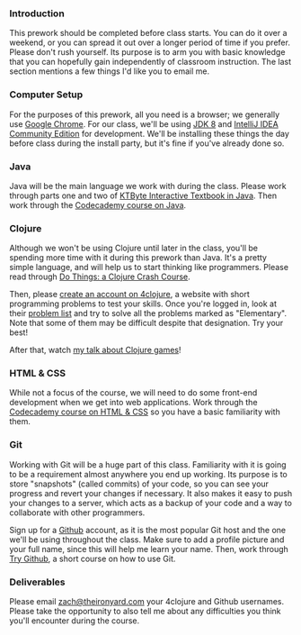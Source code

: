 ### Introduction

This prework should be completed before class starts. You can do it over a weekend, or you can spread it out over a longer period of time if you prefer. Please don't rush yourself. Its purpose is to arm you with basic knowledge that you can hopefully gain independently of classroom instruction. The last section mentions a few things I'd like you to email me.

### Computer Setup

For the purposes of this prework, all you need is a browser; we generally use [Google Chrome](http://www.google.com/chrome/). For our class, we'll be using [JDK 8](http://www.oracle.com/technetwork/java/javase/downloads/jdk8-downloads-2133151.html) and [IntelliJ IDEA Community Edition](https://www.jetbrains.com/idea/download/) for development. We'll be installing these things the day before class during the install party, but it's fine if you've already done so.

### Java

Java will be the main language we work with during the class. Please work through parts one and two of [KTByte Interactive Textbook in Java](https://www.ktbyte.com/java-tutorial/book). Then work through the [Codecademy course on Java](https://www.codecademy.com/en/courses/learn-java).

### Clojure

Although we won't be using Clojure until later in the class, you'll be spending more time with it during this prework than Java. It's a pretty simple language, and will help us to start thinking like programmers. Please read through [Do Things: a Clojure Crash Course](http://www.braveclojure.com/do-things/).

Then, please [create an account on 4clojure](https://www.4clojure.com/register), a website with short programming problems to test your skills. Once you're logged in, look at their [problem list](https://www.4clojure.com/problems) and try to solve all the problems marked as "Elementary". Note that some of them may be difficult despite that designation. Try your best!

After that, watch [my talk about Clojure games](https://www.youtube.com/watch?v=0GzzFeS5cMc)!

### HTML & CSS

While not a focus of the course, we will need to do some front-end development when we get into web applications. Work through the [Codecademy course on HTML & CSS](https://www.codecademy.com/en/tracks/web) so you have a basic familiarity with them.

### Git

Working with Git will be a huge part of this class. Familiarity with it is going to be a requirement almost anywhere you end up working. Its purpose is to store "snapshots" (called commits) of your code, so you can see your progress and revert your changes if necessary. It also makes it easy to push your changes to a server, which acts as a backup of your code and a way to collaborate with other programmers.

Sign up for a [Github](https://github.com/) account, as it is the most popular Git host and the one we'll be using throughout the class. Make sure to add a profile picture and your full name, since this will help me learn your name. Then, work through [Try Github](https://try.github.io/), a short course on how to use Git.

### Deliverables

Please email zach@theironyard.com your 4clojure and Github usernames. Please take the opportunity to also tell me about any difficulties you think you'll encounter during the course.
